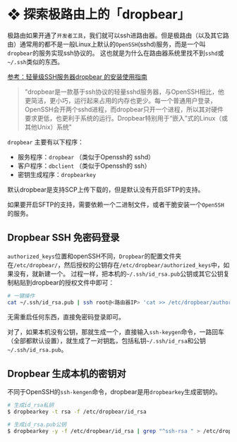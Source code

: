 # ❖ 探索极路由上的「dropbear」

极路由如果开通了`开发者工具`，我们就可以ssh进路由器。但是极路由（以及其它路由）通常用的都不是一般Linux上默认的`OpenSSH`(sshd)服务，而是一个叫`dropbear`的服务实现ssh协议的。
这也就是为什么在路由器系统里找不到`sshd`或`~/.ssh`类似的东西。

[参考：轻量级SSH服务器dropbear 的安装使用指南](http://blog.51cto.com/1inux/1638874)

> "dropbear是一款基于ssh协议的轻量sshd服务器，与OpenSSH相比，他更简洁，更小巧，运行起来占用的内存也更少。每一个普通用户登录，OpenSSH会开两个sshd进程，而dropbear只开一个进程，所以其对硬件要求更低，也更利于系统的运行。Dropbear特别用于“嵌入”式的Linux（或其他Unix）系统"

`dropbear` 主要有以下程序：
- 服务程序：`dropbear` （类似于Openssh的 sshd）             
- 客户程序：`dbclient` （类似于Openssh的 ssh）   
- 密钥生成程序：`dropbearkey`

默认dropbear是支持SCP上传下载的，但是默认没有开启SFTP的支持。

如果要开启SFTP的支持，需要依赖一个二进制文件，或者干脆安装一个`OpenSSH`的服务。
        

## Dropbear SSH 免密码登录
`authorized_keys`位置和openSSH不同，`Dropbear`的配置文件夹在`/etc/dropbear/`，然后授权的公钥存在`/etc/dropbear/authorized_keys`中，如果没有，就新建一个。
过程一样，把本机的`~/.ssh/id_rsa.pub`公钥或其它公钥复制粘贴到dropbear的授权文件中即可：
```sh
# 一键操作
cat ~/.ssh/id_rsa.pub | ssh root@<路由器IP> 'cat >> /etc/dropbear/authorized_keys'
```

无需重启任何东西，直接免密码登录即可。

对了，如果本机没有公钥，那就生成一个，直接输入`ssh-keygen`命令，一路回车（全部都默认设置），就生成了一对钥匙，包括私钥`~/.ssh/id_rsa`和公钥`~/.ssh/id_rsa.pub`。


## Dropbear 生成本机的密钥对

不同于OpenSSH的`ssh-kengen`命令，dropbear是用`dropbearkey`生成密钥的。

```sh
# 生成id_rsa私钥
$ dropbearkey -t rsa -f /etc/dropbear/id_rsa

# 生成id_rsa.pub公钥
$ dropbearkey -y -f /etc/dropbear/id_rsa | grep "^ssh-rsa " > /etc/dropbear/id_rsa.pub
```